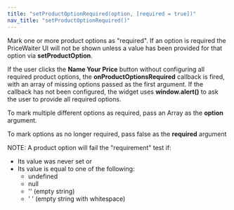 ```yaml
---
title: "setProductOptionRequired(option, [required = true])"
nav_title: "setProductOptionRequired()"
---
```


Mark one or more product options as "required". If an option is required the PriceWaiter UI will not be shown unless a value has been provided for that option via __setProductOption__.

If the user clicks the __Name Your Price__ button without configuring all required product options, the __onProductOptionsRequired__ callback is fired, with an array of missing options passed as the first argument. If the callback has not been configured, the widget uses __window.alert()__ to ask the user to provide all required options.

To mark multiple different options as required, pass an Array as the __option__ argument.

To mark options as no longer required, pass false as the __required__ argument

NOTE: A product option will fail the "requirement" test if:

* Its value was never set or
* Its value is equal to one of the following:
	* undefined
	* null
	* '' (empty string)
	* ' ' (empty string with whitespace)
